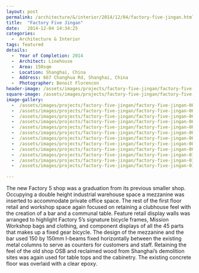 ```yaml
---
layout: post
permalink: /architecture/&/interior/2014/12/04/factory-five-jingan.html
title:  "Factory Five Jingan"
date:   2014-12-04 14:34:25
categories:
  -  Architecture & Interior
tags: featured
details:
  -  Year of Completion: 2014
  -  Architect: Linehouse
  -  Area: 150sqm
  -  Location: Shanghai, China
  -  Address: 667 Changhua Rd, Shanghai, China
  -  Photographer: Benoit Florencon
header-image: /assets/images/projects/factory-five-jingan/factory-five-jingan-000.jpg
square-image: /assets/images/projects/factory-five-jingan/factory-five-jingan-square.jpg
image-gallery:
  -  /assets/images/projects/factory-five-jingan/factory-five-jingan-001.jpg
  -  /assets/images/projects/factory-five-jingan/factory-five-jingan-002.jpg
  -  /assets/images/projects/factory-five-jingan/factory-five-jingan-003.jpg
  -  /assets/images/projects/factory-five-jingan/factory-five-jingan-004.jpg
  -  /assets/images/projects/factory-five-jingan/factory-five-jingan-005.jpg
  -  /assets/images/projects/factory-five-jingan/factory-five-jingan-006.jpg
  -  /assets/images/projects/factory-five-jingan/factory-five-jingan-007.jpg
  -  /assets/images/projects/factory-five-jingan/factory-five-jingan-008.jpg
  -  /assets/images/projects/factory-five-jingan/factory-five-jingan-009.jpg
  -  /assets/images/projects/factory-five-jingan/factory-five-jingan-010.jpg
  -  /assets/images/projects/factory-five-jingan/factory-five-jingan-011.jpg
  -  /assets/images/projects/factory-five-jingan/factory-five-jingan-012.jpg
  
---
```

The new Factory 5 shop was a graduation from its previous smaller shop. Occupying a double height industrial warehouse space a mezzanine was inserted to accommodate private office space. The rest of the first floor retail and workshop space again focused on retaining a clubhouse feel with the creation of a bar and a communal table. Feature retail display walls was arranged to highlight Factory 5’s signature bicycle frames, Mission Workshop bags and clothing, and component displays of all the 45 parts that makes up a fixed gear bicycle. The design of the mezzanine and the bar used 150 by 150mm I-beams fixed horizontally between the existing metal columns to serve as counters for customers and staff. Retaining the feel of the old shop OSB and reclaimed wood from Shanghai’s demolition sites was again used for table tops and the cabinetry. The existing concrete floor was overlaid with a clear epoxy.